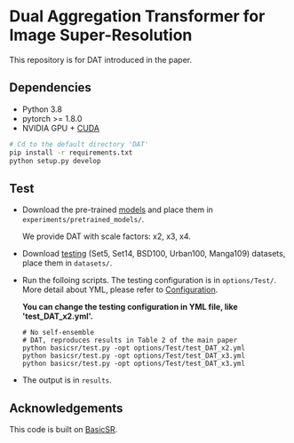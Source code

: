 # Dual Aggregation Transformer for Image Super-Resolution

This repository is for DAT introduced in the paper.

## Dependencies

- Python 3.8
- pytorch >= 1.8.0
- NVIDIA GPU + [CUDA](https://developer.nvidia.com/cuda-downloads)

```bash
# Cd to the default directory 'DAT'
pip install -r requirements.txt
python setup.py develop
```

## Test

- Download the pre-trained [models](https://ufile.io/rf58x0s9) and place them in `experiments/pretrained_models/`.

  We provide DAT with scale factors: x2, x3, x4.

- Download [testing](https://ufile.io/6ek67nf8) (Set5, Set14, BSD100, Urban100, Manga109) datasets, place them in `datasets/`.

- Run the folloing scripts. The testing configuration is in `options/Test/`. More detail about YML, please refer to [Configuration](https://github.com/XPixelGroup/BasicSR/blob/master/docs/Config.md).

  **You can change the testing configuration in YML file, like 'test_DAT_x2.yml'.**

  ```shell
  # No self-ensemble
  # DAT, reproduces results in Table 2 of the main paper
  python basicsr/test.py -opt options/Test/test_DAT_x2.yml
  python basicsr/test.py -opt options/Test/test_DAT_x3.yml
  python basicsr/test.py -opt options/Test/test_DAT_x3.yml
  ```
  
- The output is in `results`.

## Acknowledgements

This code is built on  [BasicSR](https://github.com/XPixelGroup/BasicSR).
